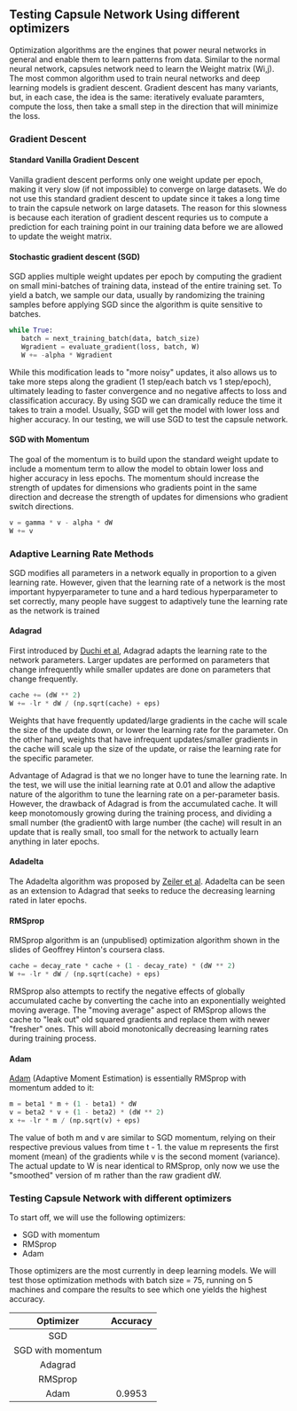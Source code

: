 ## Testing Capsule Network Using different optimizers

Optimization algorithms are the engines that power neural networks in general and enable them to learn patterns from data. Similar to the normal neural network, capsules network need to learn the Weight matrix (Wi,j). The most common algorithm used to train neural networks and deep learning models is gradient descent. Gradient descent has many variants, but, in each case, the idea is the same: iteratively evaluate paramters, compute the loss, then take a small step in the direction that will minimize the loss.

### Gradient Descent
#### Standard Vanilla Gradient Descent
Vanilla gradient descent performs only one weight update per epoch, making it very slow (if not impossible) to converge on large datasets. We do not use this standard gradient descent to update since it takes a long time to train the capsule network on large datasets. The reason for this slowness is because each iteration of gradient descent requries us to compute a prediction for each training point in our training data before we are allowed to update the weight matrix.

#### Stochastic gradient descent (SGD)
SGD applies multiple weight updates per epoch by computing the gradient on small mini-batches of training data, instead of the entire training set. To yield a batch, we sample our data, usually by randomizing the training samples before applying SGD since the algorithm is quite sensitive to batches. 
```python
while True:
   batch = next_training_batch(data, batch_size)
   Wgradient = evaluate_gradient(loss, batch, W)
   W += -alpha * Wgradient
```
While this modification leads to "more noisy" updates, it also allows us to take more steps along the gradient (1 step/each batch vs 1 step/epoch), ultimately leading to faster convergence and no negative affects to loss and classification accuracy. By using SGD we can dramically reduce the time it takes to train a model. Usually, SGD will get the model with lower loss and higher accuracy. In our testing, we will use SGD to test the capsule network.

#### SGD with Momentum
The goal of the momentum is to build upon the standard weight update to include a momentum term to allow the model to obtain lower loss and higher accuracy in less epochs. The momentum should increase the strength of updates for dimensions who gradients point in the same direction and decrease the strength of updates for dimensions who gradient switch directions.
```python
v = gamma * v - alpha * dW
W += v
```

### Adaptive Learning Rate Methods
SGD modifies all parameters in a network equally in proportion to a given learning rate. However, given that the learning rate of a network is the most important hypyerparameter to tune and a hard tedious hyperparameter to set correctly, many people have suggest to adaptively tune the learning rate as the network is trained

#### Adagrad
First introduced by [Duchi et al](http://www.jmlr.org/papers/volume12/duchi11a/duchi11a.pdf), Adagrad adapts the learning rate to the network parameters. Larger updates are performed on parameters that change infrequently while smaller updates are done on parameters that change frequently. 
```python
cache += (dW ** 2)
W += -lr * dW / (np.sqrt(cache) + eps)
```
Weights that have frequently updated/large gradients in the cache will scale the size of the update down, or lower the learning rate for the parameter. On the other hand, weights that have infrequent updates/smaller gradients in the cache will scale up the size of the update, or raise the learning rate for the specific parameter.

Advantage of Adagrad is that we no longer have to tune the learning rate. In the test, we will use the initial learning rate at 0.01 and allow the adaptive nature of the algorithm to tune the learning rate on a per-parameter basis. However, the drawback of Adagrad is from the accumulated cache. It will keep monotomously growing during the training process, and dividing a small number (the gradient0 with large number (the cache) will result in an update that is really small, too small for the network to actually learn anything in later epochs.

#### Adadelta
The Adadelta algorithm was proposed by [Zeiler et al](https://arxiv.org/pdf/1212.5701.pdf). Adadelta can be seen as an extension to Adagrad that seeks to reduce the decreasing learning rated in later epochs.

#### RMSprop
RMSprop algorithm is an (unpublised) optimization algorithm shown in the slides of Geoffrey Hinton's coursera class.
```python
cache = decay_rate * cache + (1 - decay_rate) * (dW ** 2)
W += -lr * dW / (np.sqrt(cache) + eps)
```
RMSprop also attempts to rectify the negative effects of globally accumulated cache by converting the cache into an exponentially weighted moving average. The "moving average" aspect of RMSprop allows the cache to "leak out" old squared gradients and replace them with newer "fresher" ones. This will aboid monotonically decreasing learning rates during training process.

#### Adam
[Adam](https://arxiv.org/pdf/1412.6980.pdf) (Adaptive Moment Estimation) is essentially RMSprop with momentum added to it:
```python
m = beta1 * m + (1 - beta1) * dW
v = beta2 * v + (1 - beta2) * (dW ** 2)
x += -lr * m / (np.sqrt(v) + eps)
```
The value of both m and v are similar to SGD momentum, relying on their respective previous values from time t - 1. the value m represents the first moment (mean) of the gradients while v is the second moment (variance). The actual update to W is near identical to RMSprop, only now we use the "smoothed" version of m rather than the raw gradient dW.

### Testing Capsule Network with different optimizers
To start off, we will use the following optimizers:
* SGD with momentum
* RMSprop
* Adam

Those optimizers are the most currently in deep learning models. We will test those optimization methods with batch size = 75, running on 5 machines and compare the results to see which one yields the highest accuracy.

| Optimizer           | Accuracy |
| :---:               | :---:    |
| SGD                 |          |
| SGD with momentum   |          |
| Adagrad             |          |
| RMSprop             |          |
| Adam                | 0.9953   |
